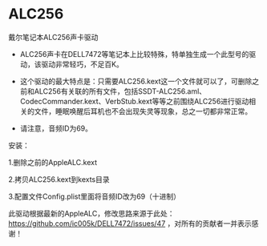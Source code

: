 # ALC256
戴尔笔记本ALC256声卡驱动

* ALC256声卡在DELL7472等笔记本上比较特殊，特单独生成一个此型号的驱动，该驱动非常轻巧，不足百K。

* 这个驱动的最大特点是：只需要ALC256.kext这一个文件就可以了，可删除之前和ALC256有关联的所有文件，包括SSDT-ALC256.aml、CodecCommander.kext、VerbStub.kext等等之前围绕ALC256进行驱动相关的文件，睡眠唤醒后耳机也不会出现失灵等现象，总之一切都非常正常。

* 请注意，音频ID为69。

安装：

1.删除之前的AppleALC.kext

2.拷贝ALC256.kext到kexts目录

3.配置文件Config.plist里面将音频ID改为69（十进制）

此驱动根据最新的AppleALC，修改思路来源于此处：https://github.com/ic005k/DELL7472/issues/47  ，对所有的贡献者一并表示感谢！
